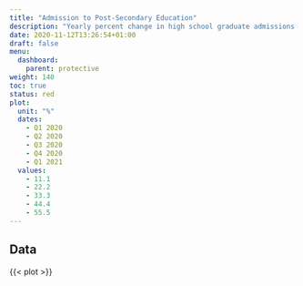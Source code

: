 ```yaml
---
title: "Admission to Post-Secondary Education"
description: "Yearly percent change in high school graduate admissions into post-secondary education."
date: 2020-11-12T13:26:54+01:00
draft: false
menu:
  dashboard:
    parent: protective
weight: 140
toc: true
status: red
plot:
  unit: "%"
  dates:
    - Q1 2020
    - Q2 2020
    - Q3 2020
    - Q4 2020
    - Q1 2021
  values:
    - 11.1
    - 22.2
    - 33.3
    - 44.4
    - 55.5
---
```


## Data

{{< plot >}}
